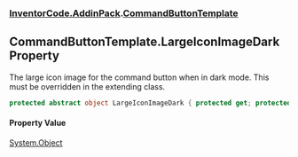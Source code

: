 ### [InventorCode\.AddinPack](InventorCode.AddinPack.md 'InventorCode\.AddinPack').[CommandButtonTemplate](InventorCode.AddinPack.CommandButtonTemplate.md 'InventorCode\.AddinPack\.CommandButtonTemplate')

## CommandButtonTemplate\.LargeIconImageDark Property

The large icon image for the command button when in dark mode\. This must be overridden in the extending class\.

```csharp
protected abstract object LargeIconImageDark { protected get; protected set; }
```

#### Property Value
[System\.Object](https://learn.microsoft.com/en-us/dotnet/api/system.object 'System\.Object')